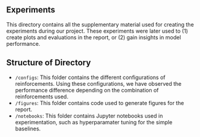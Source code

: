 ## Experiments
This directory contains all the supplementary material used for creating the experiments during our project. These experiments were later used to (1) create plots and evaluations in the report, or (2) gain insights in model performance.

## Structure of Directory
- `/configs`: This folder contains the different configurations of reinforcements. Using these configurations, we have observed the performance difference depending on the combination of reinforcements used.
- `/figures`: This folder contains code used to generate figures for the report.
- `/notebooks`: This folder contains Jupyter notebooks used in experimentation, such as hyperparamater tuning for the simple baselines.
